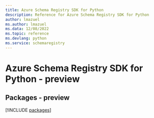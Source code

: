 ```yaml
---
title: Azure Schema Registry SDK for Python
description: Reference for Azure Schema Registry SDK for Python
author: lmazuel
ms.author: lmazuel
ms.data: 12/08/2022
ms.topic: reference
ms.devlang: python
ms.service: schemaregistry
---
```

# Azure Schema Registry SDK for Python - preview
## Packages - preview
[!INCLUDE [packages](schema-registry-index.md)]